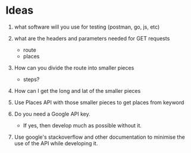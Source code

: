 # Ideas

1. what software will you use for testing (postman, go, js, etc)
1. what are the headers and parameters needed for GET requests
	- route
	- places
1. How can you divide the route into smaller pieces
	- steps?
1. How can I get the long and lat of the smaller pieces
1. Use Places API with those smaller pieces to get places from keyword

1. Do you need a Google API key.
	- If yes, then develop much as possible without it.
1. Use google's stackoverflow and other documentation to 
minimise the use of the API while developing it. 

